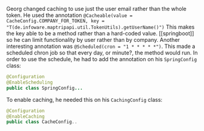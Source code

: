 Georg changed caching to use just the user email rather than the whole token. He used the annotation `@Cacheable(value = CacheConfig.COMPANY_FOR_TOKEN, key = "T(de.infoware.maptripapi.util.TokenUtils).getUserName()")` This makes the key able to be a method rather than a hard-coded value. [[springboot]] so he can limit functionality by user rather than by company. 
Another interesting annotation was `@Scheduled(cron = "1 * * * * *")`. This made a scheduled chron job so that every day, or minute?, the method would run. In order to use the schedule, he had to add the annotation on his `SpringConfig` class:
```java
@Configuration
@EnableScheduling
public class SpringConfig... 
```

To enable caching, he needed this on his `CachingConfig` class:
```java
@Configuration
@EnableCaching
public class CacheConfig.. 
```